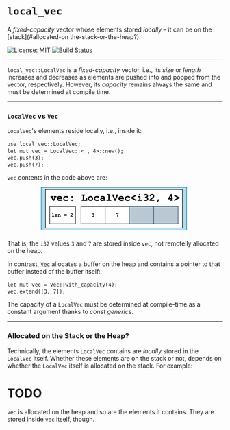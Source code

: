 # `local_vec`

A *fixed-capacity* vector whose elements stored *locally* – it can be on the [stack](#allocated-on the-stack-or-the-heap?).

[![License: MIT](https://img.shields.io/badge/License-MIT-yellow.svg)](https://opensource.org/licenses/MIT)
[![Build Status](https://app.travis-ci.com/m-rinaldi/local_vec.svg?branch=main)](https://app.travis-ci.com/m-rinaldi/local_vec)

---

`local_vec::LocalVec` is a *fixed-capacity* vector, i.e., its *size* or *length* increases and decreases as elements are pushed into and popped from the vector, respectively. However, its *capacity* remains always the same and must be determined at compile time.

---

### `LocalVec` vs `Vec`

`LocalVec`'s elements reside locally, i.e., inside it:

    use local_vec::LocalVec;
    let mut vec = LocalVec::<_, 4>::new();
    vec.push(3);
    vec.push(7);
    
`vec` contents in the code above are:

<p align="center">
  <img src="img/LocalVec.png">
</p>

That is, the `i32` values `3` and `7` are stored inside `vec`, not remotelly allocated on the heap.


In contrast, [`Vec`](https://doc.rust-lang.org/std/vec/struct.Vec.html) allocates a buffer on the heap and contains a pointer to that buffer instead of the buffer itself:

    let mut vec = Vec::with_capacity(4);
    vec.extend([3, 7]);


The capacity of a `LocalVec` must be determined at compile-time as a constant argument thanks to *const generics*.

---

### Allocated on the Stack or the Heap?

Technically, the elements `LocalVec` contains are *locally* stored in the `LocalVec` itself. Whether these elements are on the stack or not, depends on whether the `LocalVec` itself is allocated on the stack. For example:

# TODO


`vec` is allocated on the heap and so are the elements it contains. They are stored inside `vec` itself, though.


